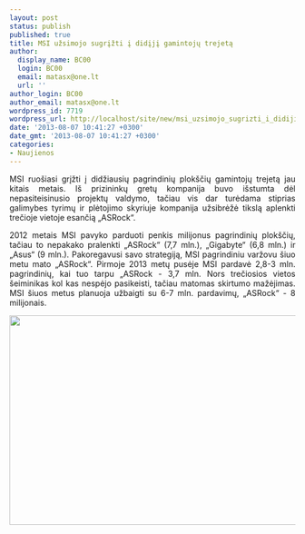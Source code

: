```yaml
---
layout: post
status: publish
published: true
title: MSI užsimojo sugrįžti į didįjį gamintojų trejetą
author:
  display_name: BC00
  login: BC00
  email: matasx@one.lt
  url: ''
author_login: BC00
author_email: matasx@one.lt
wordpress_id: 7719
wordpress_url: http://localhost/site/new/msi_uzsimojo_sugrizti_i_didiji_gamintoju_trejeta/
date: '2013-08-07 10:41:27 +0300'
date_gmt: '2013-08-07 10:41:27 +0300'
categories:
- Naujienos
---
```

<p style="text-align: justify;">
	MSI ruo&scaron;iasi grįžti į didžiausių pagrindinių plok&scaron;čių gamintojų trejetą jau kitais metais. I&scaron; prizininkų gretų kompanija buvo i&scaron;stumta dėl nepasiteisinusio projektų valdymo, tačiau vis dar turėdama stiprias galimybes tyrimų ir plėtojimo skyriuje kompanija užsibrėžė tikslą aplenkti trečioje vietoje esančią &bdquo;ASRock&ldquo;.</p>
<p style="text-align: justify;">
	2012 metais MSI pavyko parduoti penkis milijonus pagrindinių plok&scaron;čių, tačiau to nepakako pralenkti &bdquo;ASRock&ldquo; (7,7 mln.), &bdquo;Gigabyte&ldquo; (6,8 mln.) ir &bdquo;Asus&ldquo; (9 mln.). Pakoregavusi savo strategiją, MSI pagrindiniu varžovu &scaron;iuo metu mato &bdquo;ASRock&ldquo;. Pirmoje 2013 metų pusėje MSI pardavė 2,8-3 mln. pagrindinių, kai tuo tarpu &bdquo;ASRock - 3,7 mln. Nors trečiosios vietos &scaron;eiminikas kol kas nespėjo pasikeisti, tačiau matomas skirtumo mažėjimas. MSI &scaron;iuos metus planuoja užbaigti su 6-7 mln. pardavimų, &bdquo;ASRock&ldquo; - 8 milijonais.</p>
<p>
	<img alt="" src="http://technews.lt/userfiles/Z87-MPOWER-MAX-Promo.jpg" style="width: 520px; height: 369px;" /></p>
